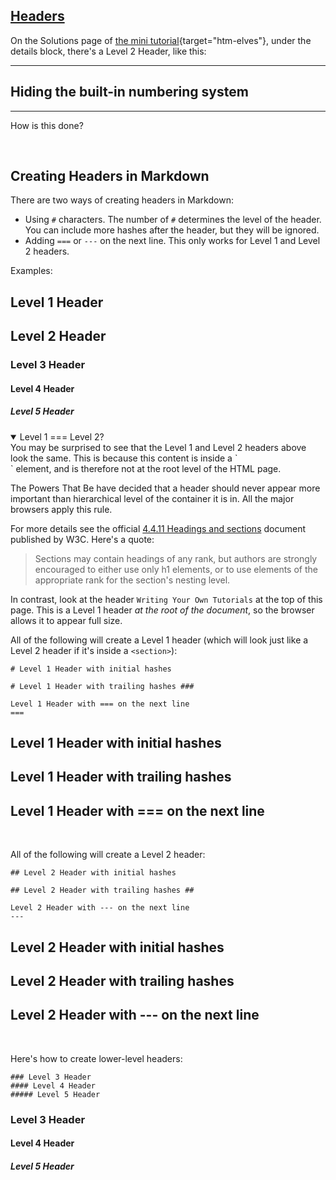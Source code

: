 <section
  id="headers"
  aria-labelledby="headers"
  data-item="Headers"
  class="no-margin"
>
  <h2><a href="#headers">Headers</a></h2>
  
On the Solutions page of [the mini tutorial](https://htm-elves.github.io/Using-CSS-Counters/#the-solution){target="htm-elves"}, under the details block, there's a Level 2 Header, like this:

___
## Hiding the built-in numbering system
___

How is this done?

&nbsp;

## Creating Headers in Markdown

There are two ways of creating headers in Markdown:

* Using `#` characters. The number of `#` determines the level of the header. You can include more hashes after the header, but they will be ignored.
* Adding `===` or `---` on the next line. This only works for Level 1 and Level 2 headers.

Examples:

# Level 1 Header
## Level 2 Header
### Level 3 Header
#### Level 4 Header
##### Level 5 Header

<details class="note" open>
<summary>Level 1 === Level 2?</summary>
You may be surprised to see that the Level 1 and Level 2 headers above look the same. This is because this content is inside a `<section>` element, and is therefore not at the root level of the HTML page.

The Powers That Be have decided that a header should never appear more important than hierarchical level of the container it is in. All the major browsers apply this rule.

For more details see the official [4.4.11 Headings and sections](https://www.w3.org/TR/2011/WD-html5-author-20110809/headings-and-sections.html) document published by W3C. Here's a quote:

> Sections may contain headings of any rank, but authors are strongly encouraged to either use only h1 elements, or to use elements of the appropriate rank for the section's nesting level.


In contrast, look at the header `Writing Your Own Tutorials` at the top of this page. This is a Level 1 header _at the root of the document_, so the browser allows it to appear full size.

</details>

All of the following will create a Level 1 header (which will look just like a Level 2 header if it's inside a `<section>`):

```md-#
# Level 1 Header with initial hashes

# Level 1 Header with trailing hashes ###

Level 1 Header with === on the next line
===
```
# Level 1 Header  with initial hashes
# Level 1 Header with trailing hashes ####

Level 1 Header with === on the next line
===

&nbsp;

All of the following will create a Level 2 header:

```md-#
## Level 2 Header with initial hashes

## Level 2 Header with trailing hashes ##

Level 2 Header with --- on the next line
---
```

## Level 2 Header  with initial hashes
## Level 2 Header with trailing hashes ####
  
Level 2 Header with --- on the next line
---

&nbsp;

Here's how to create lower-level headers:

```md-#
### Level 3 Header
#### Level 4 Header
##### Level 5 Header
```
### Level 3 Header
#### Level 4 Header
##### Level 5 Header


</section>